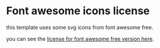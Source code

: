 # Font awesome icons license

this template uses some svg icons from font awesome free.

you can see the [license for font awesome free version here](https://github.com/FortAwesome/Font-Awesome#license).
